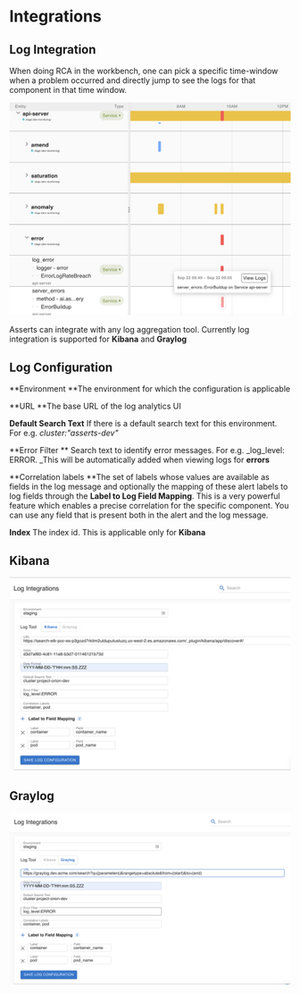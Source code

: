 # Integrations

## Log Integration

When doing RCA in the workbench, one can pick a specific time-window when a problem occurred and directly jump to see the logs for that component in that time window. &#x20;

![View Logs in the context of a problem](../.gitbook/assets/screenshot-2021-09-22-at-6.15.03-pm.png)

Asserts can integrate with any log aggregation tool. Currently log integration is supported for **Kibana** and **Graylog**

## Log Configuration

**Environment **The environment for which the configuration is applicable

**URL **The base URL of the log analytics UI

**Default Search Text** If there is a default search text for this environment. For e.g. _cluster:"asserts-dev"_

**Error Filter ** Search text to identify error messages. For e.g. _log\_level: ERROR. _This will be automatically added when viewing logs for **errors**

**Correlation labels **The set of labels whose values are available as fields in the log message and optionally the mapping of these alert labels to log fields through the **Label to Log Field Mapping**. This is a very powerful feature which enables a precise correlation for the specific component. You can use any field that is present both in the alert and the log message.

**Index** The index id. This is applicable only for **Kibana**

## Kibana

![](<../.gitbook/assets/Screenshot 2021-10-21 at 11.42.27 AM.png>)

## Graylog

![](<../.gitbook/assets/Screenshot 2021-10-21 at 11.44.50 AM.png>)

